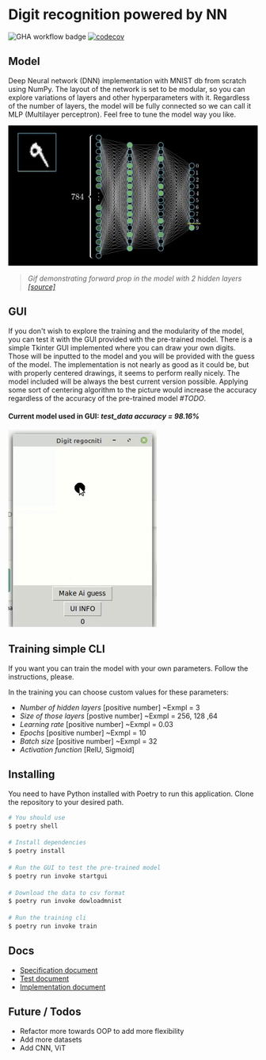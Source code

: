 # Digit recognition powered by NN

![GHA workflow badge](https://github.com/JuusoSaavalainen/TiraLAB-Neural-network-with-numpy/workflows/CI/badge.svg)
[![codecov](https://codecov.io/gh/JuusoSaavalainen/Neural-network-with-numpy/branch/main/graph/badge.svg?token=YO0Y9270ZS)](https://codecov.io/gh/JuusoSaavalainen/Neural-network-with-numpy)
## Model

Deep Neural network (DNN) implementation with MNIST db from scratch using NumPy. The layout of the network is set to be modular, so you can explore variations of layers and other hyperparameters with it. Regardless of the number of layers, the model will be fully connected so we can call it MLP (Multilayer perceptron). Feel free to tune the model way you like. 

![](https://github.com/JuusoSaavalainen/Neural-network-with-numpy/blob/main/documentation/nnsimumnist.gif)

> *Gif demonstrating forward prop in the model with 2 hidden layers
[[source]](https://medium.com/analytics-vidhya/applying-ann-digit-and-fashion-mnist-13accfc44660)*

## GUI

If you don't wish to explore the training and the modularity of the model, you can test it with the GUI provided with the pre-trained model.
There is a simple Tkinter GUI implemented where you can draw your own digits. Those will be inputted to the model and you will be provided with the guess of the model. The implementation is not nearly as good as it could be, but with properly centered drawings, it seems to perform really nicely. The model included will be always the best current version possible. Applying some sort of centering algorithm to the picture would increase the accuracy regardless of the accuracy of the pre-trained model *#TODO*.


#### Current model used in GUI: *test_data accuracy = 98.16%*

![](https://github.com/JuusoSaavalainen/Neural-network-with-numpy/blob/main/documentation/gui.gif)

## Training simple CLI

If you want you can train the model with your own parameters. Follow the instructions, please. 

In the training you can choose custom values for these parameters:
- *Number of hidden layers* [positive number] ~Exmpl = 3
- *Size of those layers* [postive number] ~Exmpl = 256, 128 ,64
- *Learning rate* [positive number] ~Exmpl = 0.03
- *Epochs* [positive number] ~Exmpl = 10
- *Batch size* [positive number] ~Exmpl = 32
- *Activation function* [RelU, Sigmoid]

## Installing

You need to have Python installed with Poetry to run this application. Clone the repository to your desired path.

```bash
# You should use
$ poetry shell

# Install dependencies
$ poetry install

# Run the GUI to test the pre-trained model
$ poetry run invoke startgui

# Download the data to csv format
$ poetry run invoke dowloadmnist

# Run the training cli
$ poetry run invoke train
```

## Docs
* [Specification document](https://github.com/JuusoSaavalainen/TiraLAB/blob/main/documentation/specification.md)
* [Test document](https://github.com/JuusoSaavalainen/TiraLAB-Neural-network-with-numpy/blob/main/documentation/testdocumentation.md)
* [Implementation document](https://github.com/JuusoSaavalainen/Neural-network-with-numpy/blob/main/documentation/implementation.md)

## Future / Todos
* Refactor more towards OOP to add more flexibility
* Add more datasets
* Add CNN, ViT



